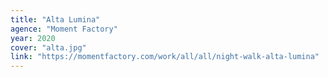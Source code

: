 ```yaml
---
title: "Alta Lumina"
agence: "Moment Factory"
year: 2020
cover: "alta.jpg"
link: "https://momentfactory.com/work/all/all/night-walk-alta-lumina"
---
```

